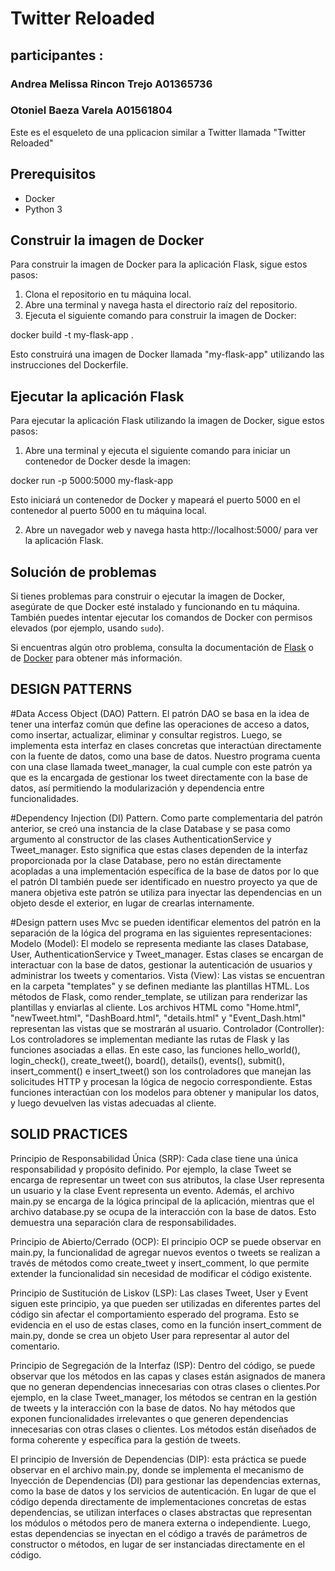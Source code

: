 # Twitter Reloaded

## participantes :

### Andrea Melissa Rincon Trejo A01365736

### Otoniel Baeza Varela A01561804

Este es el esqueleto de una pplicacion similar a Twitter llamada "Twitter Reloaded"

## Prerequisitos

- Docker
- Python 3

## Construir la imagen de Docker

Para construir la imagen de Docker para la aplicación Flask, sigue estos pasos:

1. Clona el repositorio en tu máquina local.
2. Abre una terminal y navega hasta el directorio raíz del repositorio.
3. Ejecuta el siguiente comando para construir la imagen de Docker:

docker build -t my-flask-app .

Esto construirá una imagen de Docker llamada "my-flask-app" utilizando las instrucciones del Dockerfile.

## Ejecutar la aplicación Flask

Para ejecutar la aplicación Flask utilizando la imagen de Docker, sigue estos pasos:

1. Abre una terminal y ejecuta el siguiente comando para iniciar un contenedor de Docker desde la imagen:

docker run -p 5000:5000 my-flask-app

Esto iniciará un contenedor de Docker y mapeará el puerto 5000 en el contenedor al puerto 5000 en tu máquina local.

2. Abre un navegador web y navega hasta http://localhost:5000/ para ver la aplicación Flask.

## Solución de problemas

Si tienes problemas para construir o ejecutar la imagen de Docker, asegúrate de que Docker esté instalado y funcionando en tu máquina. También puedes intentar ejecutar los comandos de Docker con permisos elevados (por ejemplo, usando `sudo`).

Si encuentras algún otro problema, consulta la documentación de [Flask](https://flask.palletsprojects.com/) o de [Docker](https://docs.docker.com/) para obtener más información.

## DESIGN PATTERNS
#Data Access Object (DAO) Pattern. El patrón DAO se basa en la idea de tener una interfaz común que define las operaciones de acceso a datos, como insertar, actualizar, eliminar y consultar registros. Luego, se implementa esta interfaz en clases concretas que interactúan directamente con la fuente de datos, como una base de datos.
Nuestro programa cuenta con una clase llamada tweet_manager, la cual cumple con este patrón ya que es la encargada de gestionar los tweet directamente con la base de datos, así permitiendo la modularización y dependencia entre funcionalidades.

#Dependency Injection (DI) Pattern. Como parte complementaria del patrón anterior, se creó una instancia de la clase Database y se pasa como argumento al constructor de las clases AuthenticationService y Tweet_manager. Esto significa que estas clases dependen de la interfaz proporcionada por la clase Database, pero no están directamente acopladas a una implementación específica de la base de datos por lo que el patrón DI también puede ser identificado en nuestro proyecto ya que de manera objetiva este patrón se utiliza para inyectar las dependencias en un objeto desde el exterior, en lugar de crearlas internamente.

#Design pattern uses Mvc
se pueden identificar elementos del patrón en la separación de la lógica del programa en las siguientes representaciones:
Modelo (Model): El modelo se representa mediante las clases Database, User, AuthenticationService y Tweet_manager. Estas clases se encargan de interactuar con la base de datos, gestionar la autenticación de usuarios y administrar los tweets y comentarios.
Vista (View): Las vistas se encuentran en la carpeta "templates" y se definen mediante las plantillas HTML. Los métodos de Flask, como render_template, se utilizan para renderizar las plantillas y enviarlas al cliente. Los archivos HTML como "Home.html", "newTweet.html", "DashBoard.html", "details.html" y "Event_Dash.html" representan las vistas que se mostrarán al usuario.
Controlador (Controller): Los controladores se implementan mediante las rutas de Flask y las funciones asociadas a ellas. En este caso, las funciones hello_world(), login_check(), create_tweet(), board(), details(), events(), submit(), insert_comment() e insert_tweet() son los controladores que manejan las solicitudes HTTP y procesan la lógica de negocio correspondiente. Estas funciones interactúan con los modelos para obtener y manipular los datos, y luego devuelven las vistas adecuadas al cliente.

## SOLID PRACTICES

Principio de Responsabilidad Única (SRP): Cada clase tiene una única responsabilidad y propósito definido. Por ejemplo, la clase Tweet se encarga de representar un tweet con sus atributos, la clase User representa un usuario y la clase Event representa un evento. Además, el archivo main.py se encarga de la lógica principal de la aplicación, mientras que el archivo database.py se ocupa de la interacción con la base de datos. Esto demuestra una separación clara de responsabilidades.

Principio de Abierto/Cerrado (OCP): El principio OCP se puede observar en main.py, la funcionalidad de agregar nuevos eventos o tweets se realizan a través de métodos como create_tweet y insert_comment, lo que permite extender la funcionalidad sin necesidad de modificar el código existente.

Principio de Sustitución de Liskov (LSP): Las clases Tweet, User y Event siguen este principio, ya que pueden ser utilizadas en diferentes partes del código sin afectar el comportamiento esperado del programa. Esto se evidencia en el uso de estas clases, como en la función insert_comment de main.py, donde se crea un objeto User para representar al autor del comentario.

Principio de Segregación de la Interfaz (ISP): Dentro del código, se puede observar que los métodos en las capas y clases están asignados de manera que no generan dependencias innecesarias con otras clases o clientes.Por ejemplo, en la clase Tweet_manager, los métodos se centran en la gestión de tweets y la interacción con la base de datos. No hay métodos que exponen funcionalidades irrelevantes o que generen dependencias innecesarias con otras clases o clientes. Los métodos están diseñados de forma coherente y específica para la gestión de tweets.

El principio de Inversión de Dependencias (DIP): esta práctica se puede observar en el archivo main.py, donde se implementa el mecanismo de Inyección de Dependencias (DI) para gestionar las dependencias externas, como la base de datos y los servicios de autenticación.
En lugar de que el código dependa directamente de implementaciones concretas de estas dependencias, se utilizan interfaces o clases abstractas que representan los módulos o métodos pero de manera externa o  independiente. Luego, estas dependencias se inyectan en el código a través de parámetros de constructor o métodos, en lugar de ser instanciadas directamente en el código.


